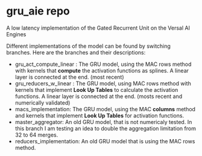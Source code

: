 # gru_aie repo
A low latency implementation of the Gated Recurrent Unit on the Versal AI Engines

Different implementations of the model can be found by switching branches. Here are the branches and their descriptions:

- gru_act_compute_linear : The GRU model, using the MAC rows method with kernels that **compute** the activation functions as splines. A linear layer is connected at the end. (most recent)
- gru_reducers_w_linear : The GRU model, using MAC rows method with kernels that implement **Look Up Tables** to calculate the activation functions. A linear layer is connected at the end. (mosts recent and numerically validated)
- macs_implementation: The GRU model, using the MAC **columns** method and kernels that implement **Look Up Tables** for activation functions.
- master_aggregator: An old GRU model, that is not numericaly tested. In this branch I am testing an idea to double the aggregation limitation from 32 to 64 merges.
- reducers_implementation: An old GRU model that is using the MAC rows method.
